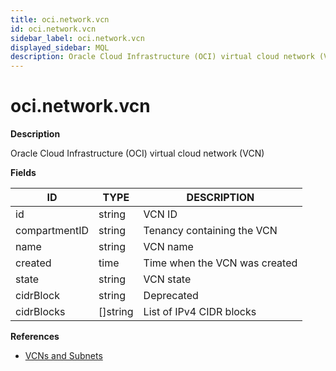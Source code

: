 ```yaml
---
title: oci.network.vcn
id: oci.network.vcn
sidebar_label: oci.network.vcn
displayed_sidebar: MQL
description: Oracle Cloud Infrastructure (OCI) virtual cloud network (VCN)
---
```


# oci.network.vcn

**Description**

Oracle Cloud Infrastructure (OCI) virtual cloud network (VCN)

**Fields**

| ID            | TYPE             | DESCRIPTION                   |
| ------------- | ---------------- | ----------------------------- |
| id            | string           | VCN ID                        |
| compartmentID | string           | Tenancy containing the VCN    |
| name          | string           | VCN name                      |
| created       | time             | Time when the VCN was created |
| state         | string           | VCN state                     |
| cidrBlock     | string           | Deprecated                    |
| cidrBlocks    | &#91;&#93;string | List of IPv4 CIDR blocks      |

**References**

- [VCNs and Subnets](https://docs.oracle.com/en-us/iaas/Content/Network/Tasks/VCNs.htm)

